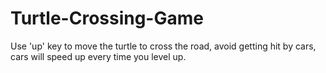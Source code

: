 # Turtle-Crossing-Game
Use 'up' key to move the turtle to cross the road, avoid getting hit by cars, cars will speed up every time you level up.
